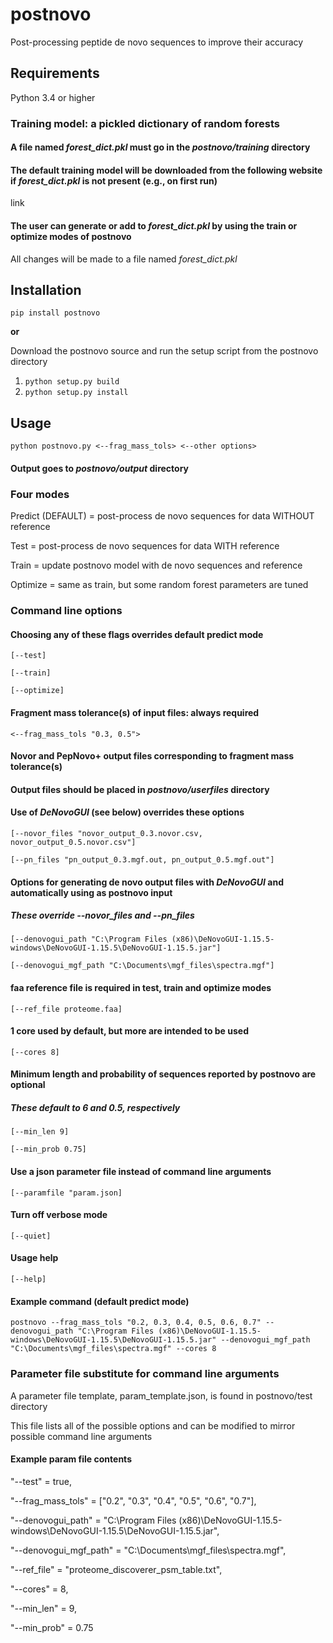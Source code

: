 # postnovo
Post-processing peptide de novo sequences to improve their accuracy

## Requirements
Python 3.4 or higher

### Training model: a pickled dictionary of random forests
#### A file named *forest_dict.pkl* must go in the *postnovo/training* directory
#### The default training model will be downloaded from the following website if *forest_dict.pkl* is not present (e.g., on first run)
link
#### The user can generate or add to *forest_dict.pkl* by using the train or optimize modes of postnovo
All changes will be made to a file named *forest_dict.pkl*

## Installation
`pip install postnovo`

**or**

Download the postnovo source and run the setup script from the postnovo directory

1. `python setup.py build`
2. `python setup.py install`

## Usage
`python postnovo.py <--frag_mass_tols> <--other options>`

#### Output goes to *postnovo/output* directory

### Four modes
Predict (DEFAULT) = post-process de novo sequences for data WITHOUT reference

Test = post-process de novo sequences for data WITH reference

Train = update postnovo model with de novo sequences and reference

Optimize = same as train, but some random forest parameters are tuned

### Command line options
#### Choosing any of these flags overrides default predict mode
`[--test]`

`[--train]`

`[--optimize]`
#### Fragment mass tolerance(s) of input files: always required
`<--frag_mass_tols "0.3, 0.5">`

#### Novor and PepNovo+ output files corresponding to fragment mass tolerance(s)
#### Output files should be placed in *postnovo/userfiles* directory
#### Use of *DeNovoGUI* (see below) overrides these options

`[--novor_files "novor_output_0.3.novor.csv, novor_output_0.5.novor.csv"]`

`[--pn_files "pn_output_0.3.mgf.out, pn_output_0.5.mgf.out"]`

#### Options for generating de novo output files with *DeNovoGUI* and automatically using as postnovo input
##### These override --novor_files and --pn_files
`[--denovogui_path "C:\Program Files (x86)\DeNovoGUI-1.15.5-windows\DeNovoGUI-1.15.5\DeNovoGUI-1.15.5.jar"]`

`[--denovogui_mgf_path "C:\Documents\mgf_files\spectra.mgf"]`

#### faa reference file is required in test, train and optimize modes
`[--ref_file proteome.faa]`

#### 1 core used by default, but more are intended to be used
`[--cores 8]`

#### Minimum length and probability of sequences reported by postnovo are optional
##### These default to 6 and 0.5, respectively
`[--min_len 9]`

`[--min_prob 0.75]`

#### Use a json parameter file instead of command line arguments
`[--paramfile "param.json]`

#### Turn off verbose mode
`[--quiet]`

#### Usage help
`[--help]`

#### Example command (default predict mode)
`postnovo --frag_mass_tols "0.2, 0.3, 0.4, 0.5, 0.6, 0.7" --denovogui_path "C:\Program Files (x86)\DeNovoGUI-1.15.5-windows\DeNovoGUI-1.15.5\DeNovoGUI-1.15.5.jar" --denovogui_mgf_path "C:\Documents\mgf_files\spectra.mgf" --cores 8`

### Parameter file substitute for command line arguments

A parameter file template, param_template.json, is found in postnovo/test directory

This file lists all of the possible options and can be modified to mirror possible command line arguments

#### Example param file contents
"--test" = true,

"--frag_mass_tols" = ["0.2", "0.3", "0.4", "0.5", "0.6", "0.7"],

"--denovogui_path" = "C:\Program Files (x86)\DeNovoGUI-1.15.5-windows\DeNovoGUI-1.15.5\DeNovoGUI-1.15.5.jar",

"--denovogui_mgf_path" = "C:\Documents\mgf_files\spectra.mgf",

"--ref_file" = "proteome_discoverer_psm_table.txt",

"--cores" = 8,

"--min_len" = 9,

"--min_prob" = 0.75
